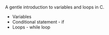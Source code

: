 A gentle introduction to variables and loops in C.

- Variables 
- Conditional statement - if
- Loops - while loop
